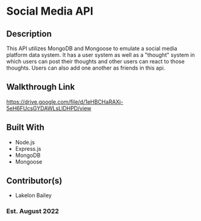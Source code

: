 # Social Media API

## Description
This API utilizes MongoDB and Mongoose to emulate a social media platform data system. It has a user system as well as a "thought" system in which users can post their thoughts and other users can react to those thoughts. Users can also add one another as friends in this api. 

## Walkthrough Link
https://drive.google.com/file/d/1eHBCHaRAXj-5eH6FUcsGYDAWLsLlDHPD/view

## Built With
- Node.js
- Express.js
- MongoDB
- Mongoose

## Contributor(s)
- Lakelon Bailey


### Est. August 2022